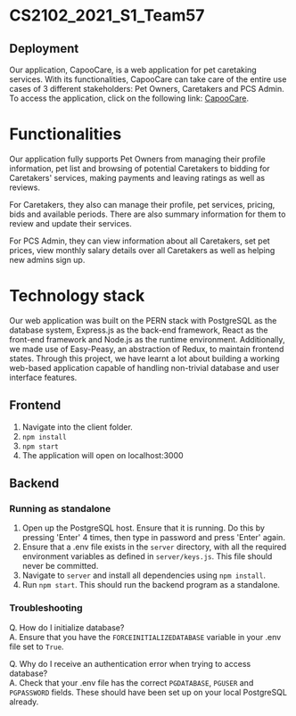 # CS2102_2021_S1_Team57

## Deployment

Our application, CapooCare, is a web application for pet caretaking services. With its functionalities, CapooCare can take care of the entire use cases of 3 different stakeholders: Pet Owners, Caretakers and PCS Admin. To access the application, click on the following link: [CapooCare](https://capoocare.herokuapp.com).

# Functionalities

Our application fully supports Pet Owners from managing their profile information, pet list and browsing of potential Caretakers to bidding for Caretakers' services, making payments and leaving ratings as well as reviews.

For Caretakers, they also can manage their profile, pet services, pricing, bids and available periods. There are also summary information for them to review and update their services.

For PCS Admin, they can view information about all Caretakers, set pet prices, view monthly salary details over all Caretakers as well as helping new admins sign up.

# Technology stack

Our web application was built on the PERN stack with PostgreSQL as the database system, Express.js as the back-end framework, React as the front-end framework and Node.js as the runtime environment. Additionally, we made use of Easy-Peasy, an abstraction of Redux, to maintain frontend states. Through this project, we have learnt a lot about building a working web-based application capable of handling non-trivial database and user interface features.

## Frontend

1. Navigate into the client folder.
2. `npm install`
3. `npm start`
4. The application will open on localhost:3000

## Backend

### Running as standalone

1. Open up the PostgreSQL host. Ensure that it is running. Do this by pressing 'Enter' 4 times, then type in password and press 'Enter' again.
2. Ensure that a .env file exists in the `server` directory, with all the required environment variables as defined in
   `server/keys.js`. This file should never be committed.
3. Navigate to `server` and install all dependencies using `npm install`.
4. Run `npm start`. This should run the backend program as a standalone.

### Troubleshooting

Q. How do I initialize database? <br >
A. Ensure that you have the `FORCEINITIALIZEDATABASE` variable in your .env file set to `True`.

Q. Why do I receive an authentication error when trying to access database? <br >
A. Check that your .env file has the correct `PGDATABASE`, `PGUSER` and `PGPASSWORD` fields. These should have been set up on your local PostgreSQL already.
